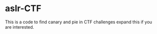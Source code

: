 # aslr-CTF
This is a code to find canary and pie in CTF challenges expand this if you are interested.
